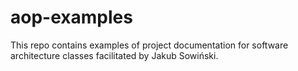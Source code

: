 # aop-examples

This repo contains examples of project documentation for software architecture classes facilitated by Jakub Sowiński.
